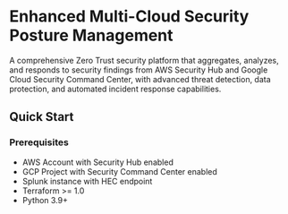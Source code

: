 # Enhanced Multi-Cloud Security Posture Management

A comprehensive Zero Trust security platform that aggregates, analyzes, and responds to security findings from AWS Security Hub and Google Cloud Security Command Center, with advanced threat detection, data protection, and automated incident response capabilities.


##  Quick Start

### Prerequisites
- AWS Account with Security Hub enabled
- GCP Project with Security Command Center enabled
- Splunk instance with HEC endpoint
- Terraform >= 1.0
- Python 3.9+
